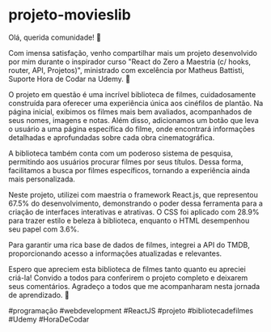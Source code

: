 # projeto-movieslib
Olá, querida comunidade! 🚀

Com imensa satisfação, venho compartilhar mais um projeto desenvolvido por mim durante o inspirador curso "React do Zero a Maestria (c/ hooks, router, API, Projetos)", ministrado com excelência por Matheus Battisti, Suporte Hora de Codar na Udemy. 🎉

O projeto em questão é uma incrível biblioteca de filmes, cuidadosamente construída para oferecer uma experiência única aos cinéfilos de plantão. Na página inicial, exibimos os filmes mais bem avaliados, acompanhados de seus nomes, imagens e notas. Além disso, adicionamos um botão que leva o usuário a uma página específica do filme, onde encontrará informações detalhadas e aprofundadas sobre cada obra cinematográfica.

A biblioteca também conta com um poderoso sistema de pesquisa, permitindo aos usuários procurar filmes por seus títulos. Dessa forma, facilitamos a busca por filmes específicos, tornando a experiência ainda mais personalizada.

Neste projeto, utilizei com maestria o framework React.js, que representou 67.5% do desenvolvimento, demonstrando o poder dessa ferramenta para a criação de interfaces interativas e atrativas. O CSS foi aplicado com 28.9% para trazer estilo e beleza à biblioteca, enquanto o HTML desempenhou seu papel com 3.6%.

Para garantir uma rica base de dados de filmes, integrei a API do TMDB, proporcionando acesso a informações atualizadas e relevantes.

Espero que apreciem esta biblioteca de filmes tanto quanto eu apreciei criá-la! Convido a todos para conferirem o projeto completo e deixarem seus comentários. Agradeço a todos que me acompanharam nesta jornada de aprendizado. 🙏

#programação #webdevelopment #ReactJS #projeto #bibliotecadefilmes #Udemy #HoraDeCodar

